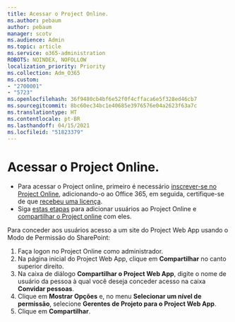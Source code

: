 ```yaml
---
title: Acessar o Project Online.
ms.author: pebaum
author: pebaum
manager: scotv
ms.audience: Admin
ms.topic: article
ms.service: o365-administration
ROBOTS: NOINDEX, NOFOLLOW
localization_priority: Priority
ms.collection: Adm_O365
ms.custom:
- "2700001"
- "5723"
ms.openlocfilehash: 36f9480cb4bf6e52f0f4cffaca6e5f328ed46cb7
ms.sourcegitcommit: 8bc60ec34bc1e40685e3976576e04a2623f63a7c
ms.translationtype: HT
ms.contentlocale: pt-BR
ms.lasthandoff: 04/15/2021
ms.locfileid: "51823379"
---
```

# <a name="access-project-online"></a>Acessar o Project Online.

- Para acessar o Project online, primeiro é necessário [inscrever-se no Project Online](https://docs.microsoft.com/ProjectOnline/get-started-with-project-online), adicionando-o ao Office 365, em seguida, certifique-se de que [recebeu uma licença](https://docs.microsoft.com/ProjectOnline/step-1-sign-up-for-project-online#next-make-sure-you-can-get-in).
- Siga [estas etapas](https://docs.microsoft.com/ProjectOnline/step-2-add-people-to-project-online) para adicionar usuários ao Project Online e [compartilhar o Project online](https://docs.microsoft.com/ProjectOnline/step-2-add-people-to-project-online#4-finally-share-project-online-with-the-people-you-added) com eles.

Para conceder aos usuários acesso a um site do Project Web App usando o Modo de Permissão do SharePoint:

1. Faça logon no Project Online como administrador.
2. Na página inicial do Project Web App, clique em **Compartilhar** no canto superior direito.
3. Na caixa de diálogo **Compartilhar o Project Web App**, digite o nome de usuário da pessoa à qual você deseja conceder acesso na caixa **Convidar pessoas**.
4. Clique em **Mostrar Opções** e, no menu **Selecionar um nível de permissão**, selecione **Gerentes de Projeto para o Project Web App**.
5. Clique em **Compartilhar**.
